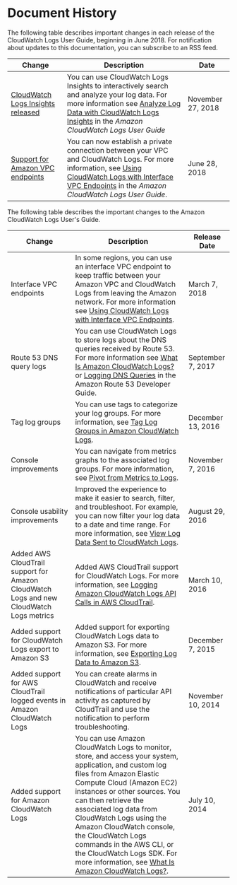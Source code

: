 # Document History<a name="DocumentHistory_cwl"></a>

The following table describes important changes in each release of the CloudWatch Logs User Guide, beginning in June 2018\. For notification about updates to this documentation, you can subscribe to an RSS feed\. 

| Change | Description | Date | 
| --- |--- |--- |
| [CloudWatch Logs Insights released](#DocumentHistory_cwl) | You can use CloudWatch Logs Insights to interactively search and analyze your log data\. For more information see [Analyze Log Data with CloudWatch Logs Insights](https://docs.aws.amazon.com/AmazonCloudWatch/latest/logs/AnalyzingLogData.html) in the *Amazon CloudWatch Logs User Guide* | November 27, 2018 | 
| [Support for Amazon VPC endpoints](#DocumentHistory_cwl) | You can now establish a private connection between your VPC and CloudWatch Logs\. For more information, see [Using CloudWatch Logs with Interface VPC Endpoints](https://docs.aws.amazon.com/AmazonCloudWatch/latest/logs/cloudwatch-logs-and-interface-VPC.html) in the *Amazon CloudWatch Logs User Guide*\. | June 28, 2018 | 

The following table describes the important changes to the Amazon CloudWatch Logs User's Guide\.


| Change | Description | Release Date | 
| --- | --- | --- | 
|  Interface VPC endpoints  |  In some regions, you can use an interface VPC endpoint to keep traffic between your Amazon VPC and CloudWatch Logs from leaving the Amazon network\. For more information see [Using CloudWatch Logs with Interface VPC Endpoints](cloudwatch-logs-and-interface-VPC.md)\.  | March 7, 2018 | 
|  Route 53 DNS query logs  |  You can use CloudWatch Logs to store logs about the DNS queries received by Route 53\. For more information see [What Is Amazon CloudWatch Logs?](WhatIsCloudWatchLogs.md) or [Logging DNS Queries](https://docs.aws.amazon.com/Route53/latest/DeveloperGuide/query-logs.html) in the Amazon Route 53 Developer Guide\.  | September 7, 2017 | 
|  Tag log groups  |  You can use tags to categorize your log groups\. For more information, see [Tag Log Groups in Amazon CloudWatch Logs](Working-with-log-groups-and-streams.md#log-group-tagging)\.  | December 13, 2016 | 
|  Console improvements  |  You can navigate from metrics graphs to the associated log groups\. For more information, see [Pivot from Metrics to Logs](SearchDataFilterPattern.md#pivot-metrics-logs)\.  | November 7, 2016 | 
|  Console usability improvements  |  Improved the experience to make it easier to search, filter, and troubleshoot\. For example, you can now filter your log data to a date and time range\. For more information, see [View Log Data Sent to CloudWatch Logs](Working-with-log-groups-and-streams.md#ViewingLogData)\.  | August 29, 2016 | 
|  Added AWS CloudTrail support for Amazon CloudWatch Logs and new CloudWatch Logs metrics  |  Added AWS CloudTrail support for CloudWatch Logs\. For more information, see [Logging Amazon CloudWatch Logs API Calls in AWS CloudTrail](logging_cw_api_calls_cwl.md)\.  | March 10, 2016 | 
|  Added support for CloudWatch Logs export to Amazon S3  |  Added support for exporting CloudWatch Logs data to Amazon S3\. For more information, see [Exporting Log Data to Amazon S3](S3Export.md)\.  | December 7, 2015 | 
|  Added support for AWS CloudTrail logged events in Amazon CloudWatch Logs  |  You can create alarms in CloudWatch and receive notifications of particular API activity as captured by CloudTrail and use the notification to perform troubleshooting\.    | November 10, 2014 | 
|  Added support for Amazon CloudWatch Logs   |  You can use Amazon CloudWatch Logs to monitor, store, and access your system, application, and custom log files from Amazon Elastic Compute Cloud \(Amazon EC2\) instances or other sources\. You can then retrieve the associated log data from CloudWatch Logs using the Amazon CloudWatch console, the CloudWatch Logs commands in the AWS CLI, or the CloudWatch Logs SDK\. For more information, see [What Is Amazon CloudWatch Logs?](WhatIsCloudWatchLogs.md)\.   | July 10, 2014 | 